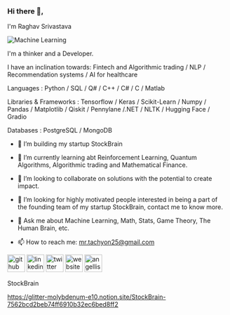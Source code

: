 ### Hi there 👋,

I'm Raghav Srivastava

![Machine Learning](https://pbs.twimg.com/profile_banners/1469129923004538884/1658736319/1500x500)

I'm a thinker and a Developer.

I have an inclination towards: Fintech and Algorithmic trading / NLP / Recommendation systems / AI for healthcare

Languages : Python / SQL / Q# / C++ / C# / C / Matlab

Libraries & Frameworks : Tensorflow / Keras / Scikit-Learn / Numpy / Pandas / Matplotlib / Qiskit / Pennylane /.NET /  NLTK / Hugging Face / Gradio

Databases : PostgreSQL / MongoDB 


- 🔭 I’m building my startup StockBrain 

- 🌱 I’m currently learning abt Reinforcement Learning, Quantum Algorithms, Algorithmic trading and Mathematical Finance.

- 👯 I’m looking to collaborate on solutions with the potential to create impact. 

- 🤔 I’m looking for highly motivated people interested in being a part of the founding team of my startup StockBrain, contact me to know more.

- 💬 Ask me about Machine Learning, Math, Stats, Game Theory, The Human Brain, etc. 
 
- 📫 How to reach me: mr.tachyon25@gmail.com 


[<img src='https://cdn.jsdelivr.net/npm/simple-icons@3.0.1/icons/github.svg' alt='github' height='40'>](https://github.com/https://github.com/RaghavSrivastava25) [<img src='https://cdn.jsdelivr.net/npm/simple-icons@3.0.1/icons/linkedin.svg' alt='linkedin' height='40'>](https://www.linkedin.com/in/raghav-srivastava-11001ai/) [<img src='https://cdn.jsdelivr.net/npm/simple-icons@3.0.1/icons/twitter.svg' alt='twitter' height='40'>](https://twitter.com/https://twitter.com/Raghav_11001_ai)  [<img src='https://cdn.jsdelivr.net/npm/simple-icons@3.0.1/icons/icloud.svg' alt='website' height='40'>](https://www.notion.so/Raghav-Srivastava-a18bb03c955242ebae845af1096cb130) [<img src='https://cdn.jsdelivr.net/npm/simple-icons@3.0.1/icons/angellist.svg' alt='angellist' height='40'>](https://angel.co/u/raghav-srivastava-8) 



StockBrain 


https://glitter-molybdenum-e10.notion.site/StockBrain-7562bcd2beb74ff6910b32ec6bed8ff2
